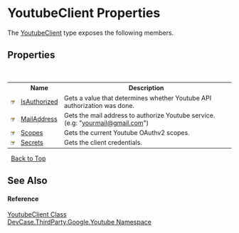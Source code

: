 # YoutubeClient Properties
 

The <a href="T_DevCase_ThirdParty_Google_Youtube_YoutubeClient">YoutubeClient</a> type exposes the following members.


## Properties
&nbsp;<table><tr><th></th><th>Name</th><th>Description</th></tr><tr><td>![Public property](media/pubproperty.gif "Public property")</td><td><a href="P_DevCase_ThirdParty_Google_Youtube_YoutubeClient_IsAuthorized">IsAuthorized</a></td><td>
Gets a value that determines whether Youtube API authorization was done.</td></tr><tr><td>![Public property](media/pubproperty.gif "Public property")</td><td><a href="P_DevCase_ThirdParty_Google_Youtube_YoutubeClient_MailAddress">MailAddress</a></td><td>
Gets the mail address to authorize Youtube service. (e.g: "yourmail@gmail.com")</td></tr><tr><td>![Public property](media/pubproperty.gif "Public property")</td><td><a href="P_DevCase_ThirdParty_Google_Youtube_YoutubeClient_Scopes">Scopes</a></td><td>
Gets the current Youtube OAuthv2 scopes.</td></tr><tr><td>![Public property](media/pubproperty.gif "Public property")</td><td><a href="P_DevCase_ThirdParty_Google_Youtube_YoutubeClient_Secrets">Secrets</a></td><td>
Gets the client credentials.</td></tr></table>&nbsp;
<a href="#youtubeclient-properties">Back to Top</a>

## See Also


#### Reference
<a href="T_DevCase_ThirdParty_Google_Youtube_YoutubeClient">YoutubeClient Class</a><br /><a href="N_DevCase_ThirdParty_Google_Youtube">DevCase.ThirdParty.Google.Youtube Namespace</a><br />